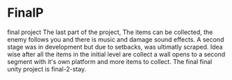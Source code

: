 # FinalP
final project
The last part of the project, The items can be collected, the enemy follows you and there is music and damage sound effects.
A second stage was in development but due to setbacks, was ultimatly scraped. Idea wise after all the items in the initial level are collect a wall opens to a 
second segment with it's own platform and more items to collect.
The final final unity project is final-2-stay.
